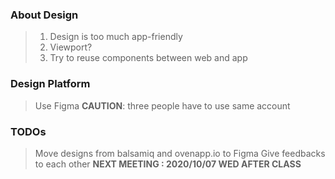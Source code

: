 ### About Design

> 1. Design is too much app-friendly
> 2. Viewport?
> 3. Try to reuse components between web and app 


### Design Platform

> Use Figma
> **CAUTION**: three people have to use same account


### TODOs


> Move designs from balsamiq and ovenapp.io to Figma
> Give feedbacks to each other
> **NEXT MEETING : 2020/10/07 WED AFTER CLASS**
